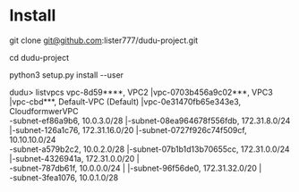 # Install

git clone git@github.com:lister777/dudu-project.git

cd dudu-project

python3 setup.py install --user

dudu> listvpcs
vpc-8d59****, VPC2                           |vpc-0703b456a9c02***, VPC3                   |vpc-cbd***, Default-VPC (Default)          |vpc-0e31470fb65e343e3, CloudformwerVPC       
-subnet-ef86a9b6, 10.0.3.0/28                |-subnet-08ea964678f556fdb, 172.31.8.0/24     |-subnet-126a1c76, 172.31.16.0/20             |-subnet-0727f926c74f509cf, 10.10.10.0/24     
-subnet-a579b2c2, 10.0.2.0/28                |-subnet-07b1b1d13b70655cc, 172.31.0.0/24     |-subnet-4326941a, 172.31.0.0/20              |                                             
-subnet-787db61f, 10.0.0.0/24                |                                             |-subnet-96f56de0, 172.31.32.0/20             |                                             
-subnet-3fea1076, 10.0.1.0/28   
